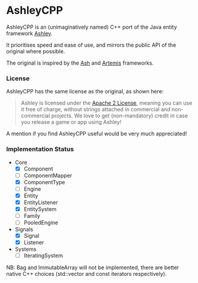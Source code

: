 AshleyCPP
=========

AshleyCPP is an (unimaginatively named) C++ port of the Java entity framework [Ashley](https://github.com/libgdx/ashley/).

It prioritises speed and ease of use, and mirrors the public API of the original where possible.

The original is inspired by the [Ash](http://www.ashframework.org/) and
[Artemis](http://gamadu.com/artemis/) frameworks.

### License

AshleyCPP has the same license as the original, as shown here:

> Ashley is licensed under the [Apache 2 License](https://github.com/libgdx/ashley/blob/master/LICENSE), meaning you
> can use it free of charge, without strings attached in commercial and non-commercial projects. We love to
> get (non-mandatory) credit in case you release a game or app using Ashley!

A mention if you find AshleyCPP useful would be very much appreciated!

### Implementation Status
- Core
  - [x] Component
  - [ ] ComponentMapper
  - [x] ComponentType
  - [ ] Engine
  - [x] Entity
  - [x] EntityListener
  - [x] EntitySystem
  - [ ] Family
  - [ ] PooledEngine
- Signals
  - [x] Signal
  - [x] Listener
- Systems
  - [ ] IteratingSystem
  
NB: Bag and ImmutableArray will not be implemented, there are better native C++ choices (std::vector and const iterators respectively).